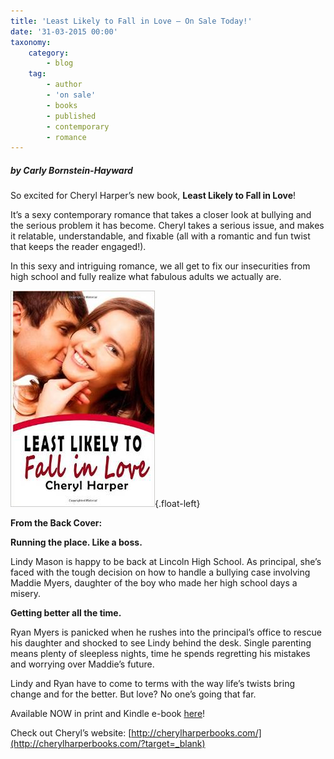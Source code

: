 ```yaml
---
title: 'Least Likely to Fall in Love – On Sale Today!'
date: '31-03-2015 00:00'
taxonomy:
    category:
        - blog
    tag:
        - author
        - 'on sale'
        - books
        - published
        - contemporary
        - romance
---
```


##### by Carly Bornstein-Hayward

So excited for Cheryl Harper’s new book, **Least Likely to Fall in Love**!

It’s a sexy contemporary romance that takes a closer look at bullying and the serious problem it has become. Cheryl takes a serious issue, and makes it relatable, understandable, and fixable (all with a romantic and fun twist that keeps the reader engaged!).

In this sexy and intriguing romance, we all get to fix our insecurities from high school and fully realize what fabulous adults we actually are.

![](LeastlikelytoFallinLove_cover.jpg?cropResize=250,250){.float-left}

**From the Back Cover:**

**Running the place. Like a boss.**

Lindy Mason is happy to be back at Lincoln High School. As principal, she’s faced with the tough decision on how to handle a bullying case involving Maddie Myers, daughter of the boy who made her high school days a misery.

**Getting better all the time.**

Ryan Myers is panicked when he rushes into the principal’s office to rescue his daughter and shocked to see Lindy behind the desk. Single parenting means plenty of sleepless nights, time he spends regretting his mistakes and worrying over Maddie’s future.

Lindy and Ryan have to come to terms with the way life’s twists bring change and for the better. But love? No one’s going that far.

Available NOW in print and Kindle e-book [here](http://www.amazon.com/Least-Likely-Fall-Cheryl-Harper/dp/1508676968/ref=sr_1_1?ie=UTF8&qid=1427839154&sr=8-1&keywords=least+likely+to+fall+in+love?target=_blank)!

Check out Cheryl’s website: [http://cherylharperbooks.com/](http://cherylharperbooks.com/?target=_blank)